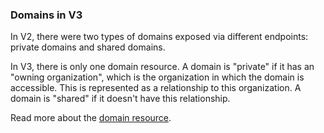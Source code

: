 ### Domains in V3

In V2, there were two types of domains exposed via different endpoints: private domains and shared domains.

In V3, there is only one domain resource. A domain is "private" if it has an "owning organization", which is the organization in which the domain is accessible. This is represented as a relationship to this organization. A domain is "shared" if it doesn't have this relationship.

Read more about the [domain resource](#domains).
